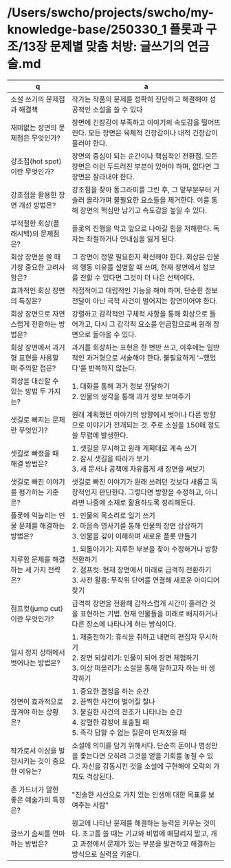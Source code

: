 # /Users/swcho/projects/swcho/my-knowledge-base/250330_1 플롯과 구조/13장 문제별 맞춤 처방: 글쓰기의 연금술.md

 q  | a
--- | ---
소설 쓰기의 문제점과 해결책	| 작가는 작품의 문제를 정확히 진단하고 해결해야 성공적인 소설을 쓸 수 있다
재미없는 장면의 문제점은 무엇인가?	| 장면에 긴장감이 부족하고 이야기의 속도감을 떨어뜨린다. 모든 장면은 육체적 긴장감이나 내적 긴장감이 흘러야 한다.
강조점(hot spot)이란 무엇인가?	| 장면의 중심이 되는 순간이나 핵심적인 전환점. 모든 장면은 이런 두드러진 부분이 있어야 하며, 없다면 그 장면은 잘라내야 한다.
강조점을 활용한 장면 개선 방법은?	| 강조점을 찾아 동그라미를 그린 후, 그 앞부분부터 거슬러 올라가며 불필요한 요소들을 제거한다. 이를 통해 장면의 핵심만 남기고 속도감을 높일 수 있다.
부적절한 회상(플래시백)의 문제점은?	| 플롯의 진행을 막고 앞으로 나아갈 힘을 저해한다. 독자는 좌절하거나 인내심을 잃게 된다.
회상 장면을 쓸 때 가장 중요한 고려사항은?	| 그 장면이 정말 필요한지 확신해야 한다. 회상은 인물의 행동 이유를 설명할 때 쓰며, 현재 장면에서 정보를 전할 수 있다면 그것이 더 나은 선택이다.
효과적인 회상 장면의 특징은?	| 직접적이고 대립적인 기능을 해야 하며, 단순한 정보 전달이 아닌 극적 사건이 벌어지는 장면이어야 한다.
회상 장면으로 자연스럽게 전환하는 방법은?	| 강렬하고 감각적인 구체적 사항을 통해 회상으로 들어가고, 다시 그 감각적 요소를 언급함으로써 원래 장면으로 돌아올 수 있다.
회상 장면에서 과거형 표현을 사용할 때 주의할 점은?	| 과거를 회상하는 표현은 한 번만 쓰고, 이후에는 일반적인 과거형으로 서술해야 한다. 불필요하게 '~했었다'를 반복하지 않는다.
회상을 대신할 수 있는 방법 두 가지는?	| 1. 대화를 통해 과거 정보 전달하기<br/>2. 인물의 생각을 통해 과거 정보 보여주기
샛길로 빠지는 문제란 무엇인가?	| 원래 계획했던 이야기의 방향에서 벗어나 다른 방향으로 이야기가 전개되는 것. 주로 소설을 150매 정도 쓸 무렵에 발생한다.
샛길로 빠졌을 때 해결 방법은?	| 1. 샛길을 무시하고 원래 계획대로 계속 쓰기<br/>2. 잠시 샛길을 따라가 보기<br/>3. 새 문서나 공책에 자유롭게 새 장면을 써보기
샛길로 빠진 이야기를 평가하는 기준은?	| 샛길로 빠진 이야기가 원래 쓰려던 것보다 새롭고 독창적인지 판단한다. 그렇다면 방향을 수정하고, 아니라면 나중에 소재로 활용하도록 정리해둔다.
플롯에 억눌리는 인물 문제를 해결하는 방법은?	| 1. 인물의 목소리로 일기 쓰기<br/>2. 마음속 영사기를 통해 인물의 장면 상상하기<br/>3. 인물을 깊이 이해하며 새로운 플롯 만들기
지루함 문제를 해결하는 세 가지 전략은?	| 1. 되돌아가기: 지루한 부분을 찾아 수정하거나 방향 전환하기<br/>2. 점프컷: 현재 장면에서 미래로 급격히 전환하기<br/>3. 사전 활용: 무작위 단어를 연결해 새로운 아이디어 찾기
점프컷(jump cut)이란 무엇인가?	| 급격히 장면을 전환해 갑작스럽게 시간이 흘러간 것을 표현하는 기법. 현재 인물들을 미래로 배치하거나 다른 장소에 나타나게 하는 방식이다.
일시 정지 상태에서 벗어나는 방법은?	| 1. 재충전하기: 휴식을 취하고 내면의 편집자 무시하기<br/>2. 장면 되살리기: 인물이 되어 장면 체험하기<br/>3. 이상 떠올리기: 소설을 통해 말하고자 하는 바 생각하기
장면이 효과적으로 끊겨야 하는 상황은?	| 1. 중요한 결정을 하는 순간<br/>2. 끔찍한 사건이 벌어질 찰나<br/>3. 불길한 사건의 전조가 나타나는 순간<br/>4. 강렬한 감정이 표출될 때<br/>5. 즉각 답할 수 없는 질문이 던져졌을 때
작가로서 이상을 발전시키는 것이 중요한 이유는?	| 소설에 의미를 담기 위해서다. 단순히 돈이나 명성만을 좇는다면 오히려 그것을 얻을 기회를 놓칠 수 있다. 자신을 감동시킨 것을 소설에 구현해야 오락의 가치도 격상된다.
존 가드너가 말한 좋은 예술가의 특징은?	| "진솔한 시선으로 가치 있는 인생에 대한 목표를 보여주는 사람"
글쓰기 솜씨를 연마하는 방법은?	| 원고에 나타난 문제를 해결하는 능력을 키우는 것이다. 초고를 쓸 때는 기교와 비법에 매달리지 말고, 개고 과정에서 문제가 있는 부분을 발견하고 해결하는 방식으로 실력을 키운다.
